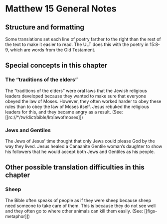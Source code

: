 # Matthew 15 General Notes
## Structure and formatting

Some translations set each line of poetry farther to the right than the rest of the text to make it easier to read. The ULT does this with the poetry in 15:8-9, which are words from the Old Testament.

## Special concepts in this chapter

### The “traditions of the elders”

The “traditions of the elders” were oral laws that the Jewish religious leaders developed because they wanted to make sure that everyone obeyed the law of Moses. However, they often worked harder to obey these rules than to obey the law of Moses itself. Jesus rebuked the religious leaders for this, and they became angry as a result. (See: [[rc://*/tw/dict/bible/kt/lawofmoses]])

### Jews and Gentiles

The Jews of Jesus’ time thought that only Jews could please God by the way they lived. Jesus healed a Canaanite Gentile woman’s daughter to show his followers that he would accept both Jews and Gentiles as his people.

## Other possible translation difficulties in this chapter

### Sheep

The Bible often speaks of people as if they were sheep because sheep need someone to take care of them. This is because they do not see well and they often go to where other animals can kill them easily. (See: [[figs-metaphor]])